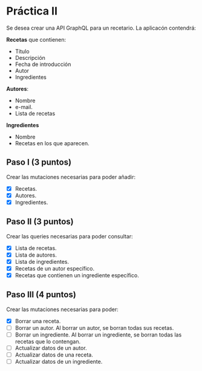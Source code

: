 # Práctica II

Se desea crear una API GraphQL para un recetario. La aplicacón contendrá:

**Recetas** que contienen:
  * Título
  * Descripción
  * Fecha de introducción
  * Autor
  * Ingredientes

**Autores**:
  * Nombre
  * e-mail.
  * Lista de recetas

**Ingredientes**
  * Nombre
  * Recetas en los que aparecen.


## Paso I (3 puntos)

Crear las mutaciones necesarias para poder añadir:
  - [x] Recetas.
  - [x] Autores.
  - [X] Ingredientes.

## Paso II (3 puntos)

Crear las queries necesarias para poder consultar:
 - [x] Lista de recetas.
 - [x] Lista de autores.
 - [x] Lista de ingredientes.
 - [x] Recetas de un autor específico.
 - [x] Recetas que contienen un ingrediente específico.

## Paso III (4 puntos)

Crear las mutaciones necesarias para poder:
 - [x] Borrar una receta.
 - [ ] Borrar un autor. Al borrar un autor, se borran todas sus recetas.
 - [ ] Borrar un ingrediente. Al borrar un ingrediente, se borran todas las recetas que lo contengan.
 - [ ] Actualizar datos de un autor.
 - [ ] Actualizar datos de una receta.
 - [ ] Actualizar datos de un ingrediente.